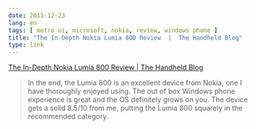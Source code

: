 ```yaml
---
date: 2011-12-23
lang: en
tags: [ metro ui, microsoft, nokia, review, windows phone ]
title: "The In-Depth Nokia Lumia 800 Review  |  The Handheld Blog"
type: link
---
```


[The In-Depth Nokia Lumia 800 Review  |  The Handheld
Blog](http://thehandheldblog.com/2011/12/21/nokia-lumia-800-review/)

> In the end, the Lumia 800 is an excellent device from Nokia, one I
> have thoroughly enjoyed using. The out of box Windows phone experience
> is great and the OS definitely grows on you. The device gets a solid
> 8.5/10 from me, putting the Lumia 800 squarely in the recommended
> category.

